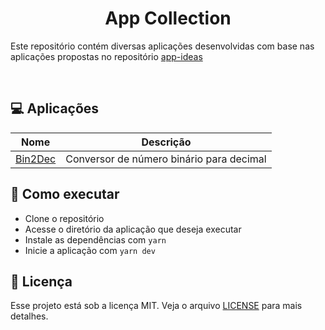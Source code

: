 <h1 align="center">App Collection</h1>

Este repositório contém diversas aplicações desenvolvidas com base nas aplicações propostas no repositório [app-ideas](https://github.com/florinpop17/app-ideas)

<br>

## 💻 Aplicações

| Nome                              | Descrição                                 |
| --------------------------------- | ----------------------------------------- |
| [Bin2Dec](./bin-2-dec/README.md)  | Conversor de número binário para decimal  |


## 🚀 Como executar

- Clone o repositório
- Acesse o diretório da aplicação que deseja executar
- Instale as dependências com `yarn`
- Inicie a aplicação com `yarn dev`


## 📄 Licença

Esse projeto está sob a licença MIT. Veja o arquivo [LICENSE](LICENSE) para mais detalhes.